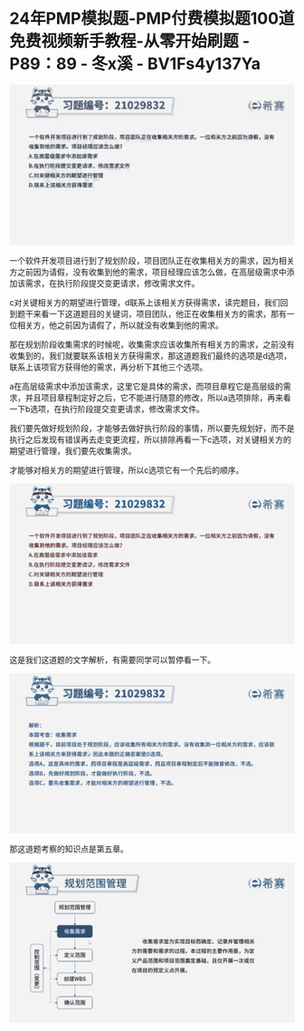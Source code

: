 # 24年PMP模拟题-PMP付费模拟题100道免费视频新手教程-从零开始刷题 - P89：89 - 冬x溪 - BV1Fs4y137Ya

![](img/93a827ac147b056fb3f0b8bec4ae6c6c_0.png)

一个软件开发项目进行到了规划阶段，项目团队正在收集相关方的需求，因为相关方之前因为请假，没有收集到他的需求，项目经理应该怎么做，在高层级需求中添加该需求，在执行阶段提交变更请求，修改需求文件。

c对关键相关方的期望进行管理，d联系上该相关方获得需求，读完题目，我们回到题干来看一下这道题目的关键词，项目团队，他正在收集相关方的需求，那有一位相关方，他之前因为请假了，所以就没有收集到他的需求。

那在规划阶段收集需求的时候呢，收集需求应该收集所有相关方的需求，之前没有收集到的，我们就要联系该相关方获得需求，那这道题我们最终的选项是d选项，联系上该项官方获得他的需求，再分析下其他三个选项。

a在高层级需求中添加该需求，这里它是具体的需求，而项目章程它是高层级的需求，并且项目章程制定好之后，它不能进行随意的修改，所以a选项排除，再来看一下b选项，在执行阶段提交变更请求，修改需求文件。

我们要先做好规划阶段，才能够去做好执行阶段的事情，所以要先规划好，而不是执行之后发现有错误再去走变更流程，所以排除再看一下c选项，对关键相关方的期望进行管理，我们要先收集需求。

才能够对相关方的期望进行管理，所以c选项它有一个先后的顺序。

![](img/93a827ac147b056fb3f0b8bec4ae6c6c_2.png)

这是我们这道题的文字解析，有需要同学可以暂停看一下。

![](img/93a827ac147b056fb3f0b8bec4ae6c6c_4.png)

那这道题考察的知识点是第五章。

![](img/93a827ac147b056fb3f0b8bec4ae6c6c_6.png)